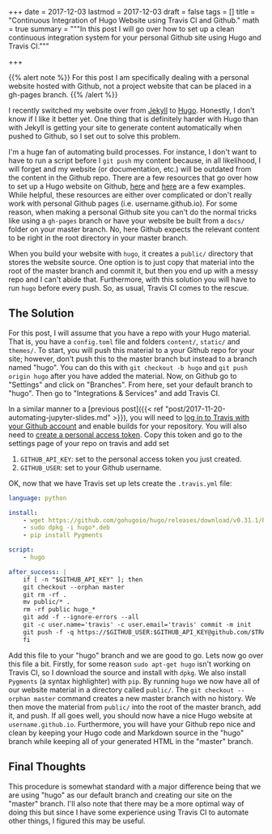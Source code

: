 +++
date = 2017-12-03
lastmod = 2017-12-03
draft = false
tags = []
title = "Continuous Integration of Hugo Website using Travis CI and Github."
math = true
summary = """In this post I will go over how to set up a clean continuous
integration system for your personal Github site using Hugo and Travis CI."""

+++

{{% alert note %}}
For this post I am specifically dealing with a personal website hosted with Github,
not a project website that can be placed in a gh-pages branch.
{{% /alert %}}

I recently switched my website over from [Jekyll](https://jekyllrb.com) to [Hugo](https://gohugo.io).
Honestly, I don't know if I like it better yet. One thing that is definitely
harder with Hugo than with Jekyll is getting your site to generate content
automatically when pushed to Github, so I set out to solve this problem.

I'm a huge fan of automating build processes. For instance, I don't want to have to
run a script before I `git push` my content because, in all likelihood, I will
forget and my website (or documentation, etc.) will be outdated from the content
in the Github repo. There are a few resources that go over how to set up a Hugo
website on Github, [here](https://gohugo.io/hosting-and-deployment/hosting-on-github/) and [here](https://hjdskes.github.io/blog/update-deploying-hugo-on-personal-gh-pages/) are
a few examples. While helpful, these resources are either over complicated or don't really
work with personal Github pages (i.e. username.github.io). For some reason, when making
a personal Github site you can't do the normal tricks like using a `gh-pages` branch or
have your website be built from a `docs/` folder on your master branch. No, here Github
expects the relevant content to be right in the root directory in your master branch.

When you build your website with `hugo`, it creates a `public/` directory that
stores the website source. One option is to just copy that material into the root of
the master branch and commit it, but then you end up with a messy repo and I can't
abide that. Furthermore, with this solution you will have to run `hugo` before every
push. So, as usual, Travis CI comes to the rescue.

## The Solution

For this post, I will assume that you have a repo with your Hugo material. That
is, you have a `config.toml` file and folders `content/`, `static/` and `themes/`.
To start, you will push this material to a your Github repo for your site; however,
don't push this to the master branch but instead to a branch named "hugo". You
can do this with `git checkout -b hugo` and `git push origin hugo` after you have
added the material. Now, on Github go to "Settings" and click on "Branches". From
here, set your default branch to "hugo". Then go to "Integrations & Services" and
add Travis CI.

In a similar manner to a [previous post]({{< ref "post/2017-11-20-automating-jupyter-slides.md" >}}), you will need to
[log in to Travis with your Github account](https://docs.travis-ci.com/user/getting-started/)
and enable builds for your repository. You will also need to
[create a personal access token](https://github.com/settings/tokens).
Copy this token and go to the settings page of your repo on travis and add set

1. `GITHUB_API_KEY`: set to the personal access token you just created.
2. `GITHUB_USER`: set to your Github username.

OK, now that we have Travis set up lets create the `.travis.yml` file:

```yaml
language: python

install:
    - wget https://github.com/gohugoio/hugo/releases/download/v0.31.1/hugo_0.31.1_Linux-64bit.deb
    - sudo dpkg -i hugo*.deb
    - pip install Pygments

script:
    - hugo

after_success: |
    if [ -n "$GITHUB_API_KEY" ]; then
    git checkout --orphan master
    git rm -rf .
    mv public/* .
    rm -rf public hugo_*
    git add -f --ignore-errors --all
    git -c user.name='travis' -c user.email='travis' commit -m init
    git push -f -q https://$GITHUB_USER:$GITHUB_API_KEY@github.com/$TRAVIS_REPO_SLUG master
    fi
```
Add this file to your "hugo" branch and we are good to go.
Lets now go over this file a bit. Firstly, for some reason `sudo apt-get hugo` isn't
working on Travis CI, so I download the source and install with `dpkg`. We also
install `Pygments` (a syntax highlighter) with `pip`. By running `hugo` we now
have all of our website material in a directory called `public/`. The `git checkout --orphan master`
command creates a new master branch with no history. We then move the material from
`public/` into the root of the master branch, add it, and push. If all goes well,
you should now have a nice Hugo website at `username.github.io`. Furthermore, you will
have your Github repo nice and clean by keeping your Hugo code and Markdown source
in the "hugo" branch while keeping all of your generated HTML in the "master" branch.

## Final Thoughts
This procedure is somewhat standard with a major difference being that we are using
"hugo" as our default branch and creating our site on the "master" branch. I'll
also note that there may be a more optimal way of doing this but since I have some
experience using Travis CI to automate other things, I figured this may be useful.
